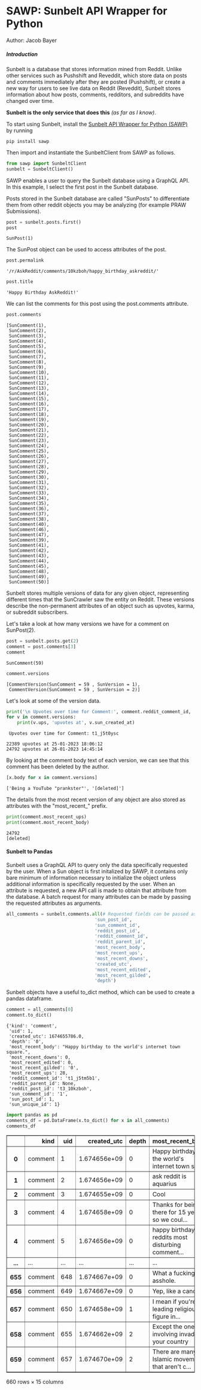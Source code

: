 # SAWP: Sunbelt API Wrapper for Python
Author: Jacob Bayer

##### Introduction
Sunbelt is a database that stores information mined from Reddit. Unlike other services such as Pushshift and Reveddit, which store data on posts and comments immediately after they are posted (Pushshift), or create a new way for users to see live data on Reddit (Reveddit), Sunbelt stores information about how posts, comments, redditors, and subreddits have changed over time. 

**Sunbelt is the only service that does this** *(as far as I know)*.

To start using Sunbelt, install the [Sunbelt API Wrapper for Python (SAWP)](https://pypi.org/project/sawp/) by running 

` pip install sawp `

Then import and instantiate the SunbeltClient from SAWP as follows.


```python
from sawp import SunbeltClient
sunbelt = SunbeltClient()
```

SAWP enables a user to query the Sunbelt database using a GraphQL API. In this example, I select the first post in the Sunbelt database.

Posts stored in the Sunbelt database are called "SunPosts" to differentiate them from other reddit objects you may be analyzing (for example PRAW Submissions).


```python
post = sunbelt.posts.first()
post
```




    SunPost(1)



The SunPost object can be used to access attributes of the post.



```python
post.permalink
```




    '/r/AskReddit/comments/10kzboh/happy_birthday_askreddit/'




```python
post.title
```




    'Happy Birthday AskReddit!'



We can list the comments for this post using the post.comments attribute.


```python
post.comments
```




    [SunComment(1),
     SunComment(2),
     SunComment(3),
     SunComment(4),
     SunComment(5),
     SunComment(6),
     SunComment(7),
     SunComment(8),
     SunComment(9),
     SunComment(10),
     SunComment(11),
     SunComment(12),
     SunComment(13),
     SunComment(14),
     SunComment(15),
     SunComment(16),
     SunComment(17),
     SunComment(18),
     SunComment(19),
     SunComment(20),
     SunComment(21),
     SunComment(22),
     SunComment(23),
     SunComment(24),
     SunComment(25),
     SunComment(26),
     SunComment(27),
     SunComment(28),
     SunComment(29),
     SunComment(30),
     SunComment(31),
     SunComment(32),
     SunComment(33),
     SunComment(34),
     SunComment(35),
     SunComment(36),
     SunComment(37),
     SunComment(38),
     SunComment(40),
     SunComment(46),
     SunComment(47),
     SunComment(39),
     SunComment(41),
     SunComment(42),
     SunComment(43),
     SunComment(44),
     SunComment(45),
     SunComment(48),
     SunComment(49),
     SunComment(50)]



Sunbelt stores multiple versions of data for any given object, representing different times that the SunCrawler saw the entity on Reddit. These versions describe the non-permanent attributes of an object such as upvotes, karma, or subreddit subscribers.

Let's take a look at how many versions we have for a comment on SunPost(2).


```python
post = sunbelt.posts.get(2)
comment = post.comments[3]
comment
```




    SunComment(59)




```python
comment.versions
```




    [CommentVersion(SunComment = 59 , SunVersion = 1),
     CommentVersion(SunComment = 59 , SunVersion = 2)]



Let's look at some of the version data.


```python
print('\n Upvotes over time for Comment:', comment.reddit_comment_id, '\n') #, '\n Posted in r/', post.subreddit.display_name, '\n')
for v in comment.versions:
    print(v.ups, 'upvotes at', v.sun_created_at)
```

    
     Upvotes over time for Comment: t1_j5t0ysc 
    
    22389 upvotes at 25-01-2023 18:06:12
    24792 upvotes at 26-01-2023 14:45:14


By looking at the comment body text of each version, we can see that this comment has been deleted by the author.


```python
[x.body for x in comment.versions]
```




    ['Being a YouTube "prankster"', '[deleted]']



The details from the most recent version of any object are also stored as attributes with the "most_recent_" prefix.


```python
print(comment.most_recent_ups)
print(comment.most_recent_body)
```

    24792
    [deleted]


#### Sunbelt to Pandas

Sunbelt uses a GraphQL API to query only the data specifically requested by the user. When a Sun object is first initalized by SAWP, it contains only bare minimum of information necessary to initialize the object unless additional information is specifically requested by the user. When an attribute is requested, a new API call is made to obtain that attribute from the database. A batch request for many attributes can be made by passing the requested attributes as arguments.


```python
all_comments = sunbelt.comments.all(# Requested fields can be passed as args
                                 'sun_post_id',
                                 'sun_comment_id',
                                 'reddit_post_id',
                                 'reddit_comment_id',
                                 'reddit_parent_id',
                                 'most_recent_body',
                                 'most_recent_ups',
                                 'most_recent_downs',
                                 'created_utc',
                                 'most_recent_edited',
                                 'most_recent_gilded',
                                 'depth')
```

Sunbelt objects have a useful to_dict method, which can be used to create a pandas dataframe.


```python
comment = all_comments[0]
comment.to_dict()
```




    {'kind': 'comment',
     'uid': 1,
     'created_utc': 1674655786.0,
     'depth': '0',
     'most_recent_body': "Happy birthday to the world's internet town square.",
     'most_recent_downs': 0,
     'most_recent_edited': 0,
     'most_recent_gilded': '0',
     'most_recent_ups': 28,
     'reddit_comment_id': 't1_j5tm5b1',
     'reddit_parent_id': None,
     'reddit_post_id': 't3_10kzboh',
     'sun_comment_id': '1',
     'sun_post_id': 1,
     'sun_unique_id': 1}




```python
import pandas as pd
comments_df = pd.DataFrame(x.to_dict() for x in all_comments)
comments_df
```




<div>
<style scoped>
    .dataframe tbody tr th:only-of-type {
        vertical-align: middle;
    }

    .dataframe tbody tr th {
        vertical-align: top;
    }

    .dataframe thead th {
        text-align: right;
    }
</style>
<table border="1" class="dataframe">
  <thead>
    <tr style="text-align: right;">
      <th></th>
      <th>kind</th>
      <th>uid</th>
      <th>created_utc</th>
      <th>depth</th>
      <th>most_recent_body</th>
      <th>most_recent_downs</th>
      <th>most_recent_edited</th>
      <th>most_recent_gilded</th>
      <th>most_recent_ups</th>
      <th>reddit_comment_id</th>
      <th>reddit_parent_id</th>
      <th>reddit_post_id</th>
      <th>sun_comment_id</th>
      <th>sun_post_id</th>
      <th>sun_unique_id</th>
    </tr>
  </thead>
  <tbody>
    <tr>
      <th>0</th>
      <td>comment</td>
      <td>1</td>
      <td>1.674656e+09</td>
      <td>0</td>
      <td>Happy birthday to the world's internet town sq...</td>
      <td>0</td>
      <td>0</td>
      <td>0</td>
      <td>28</td>
      <td>t1_j5tm5b1</td>
      <td>None</td>
      <td>t3_10kzboh</td>
      <td>1</td>
      <td>1</td>
      <td>1</td>
    </tr>
    <tr>
      <th>1</th>
      <td>comment</td>
      <td>2</td>
      <td>1.674656e+09</td>
      <td>0</td>
      <td>ask reddit is aquarius</td>
      <td>0</td>
      <td>0</td>
      <td>0</td>
      <td>8</td>
      <td>t1_j5tlz13</td>
      <td>None</td>
      <td>t3_10kzboh</td>
      <td>2</td>
      <td>1</td>
      <td>2</td>
    </tr>
    <tr>
      <th>2</th>
      <td>comment</td>
      <td>3</td>
      <td>1.674655e+09</td>
      <td>0</td>
      <td>Cool</td>
      <td>0</td>
      <td>0</td>
      <td>0</td>
      <td>7</td>
      <td>t1_j5tlfri</td>
      <td>None</td>
      <td>t3_10kzboh</td>
      <td>3</td>
      <td>1</td>
      <td>3</td>
    </tr>
    <tr>
      <th>3</th>
      <td>comment</td>
      <td>4</td>
      <td>1.674658e+09</td>
      <td>0</td>
      <td>Thanks for being there for 15 years so we coul...</td>
      <td>0</td>
      <td>0</td>
      <td>0</td>
      <td>8</td>
      <td>t1_j5tq7nj</td>
      <td>None</td>
      <td>t3_10kzboh</td>
      <td>4</td>
      <td>1</td>
      <td>4</td>
    </tr>
    <tr>
      <th>4</th>
      <td>comment</td>
      <td>5</td>
      <td>1.674656e+09</td>
      <td>0</td>
      <td>happy birthday reddits most disturbing comment...</td>
      <td>0</td>
      <td>0</td>
      <td>0</td>
      <td>8</td>
      <td>t1_j5tmm97</td>
      <td>None</td>
      <td>t3_10kzboh</td>
      <td>5</td>
      <td>1</td>
      <td>5</td>
    </tr>
    <tr>
      <th>...</th>
      <td>...</td>
      <td>...</td>
      <td>...</td>
      <td>...</td>
      <td>...</td>
      <td>...</td>
      <td>...</td>
      <td>...</td>
      <td>...</td>
      <td>...</td>
      <td>...</td>
      <td>...</td>
      <td>...</td>
      <td>...</td>
      <td>...</td>
    </tr>
    <tr>
      <th>655</th>
      <td>comment</td>
      <td>648</td>
      <td>1.674667e+09</td>
      <td>0</td>
      <td>What a fucking asshole.</td>
      <td>0</td>
      <td>0</td>
      <td>0</td>
      <td>1</td>
      <td>t1_j5udej5</td>
      <td>None</td>
      <td>t3_10kzjx3</td>
      <td>648</td>
      <td>15</td>
      <td>648</td>
    </tr>
    <tr>
      <th>656</th>
      <td>comment</td>
      <td>649</td>
      <td>1.674667e+09</td>
      <td>0</td>
      <td>Yep, like a cancer.</td>
      <td>0</td>
      <td>0</td>
      <td>0</td>
      <td>1</td>
      <td>t1_j5uf640</td>
      <td>None</td>
      <td>t3_10kzjx3</td>
      <td>649</td>
      <td>15</td>
      <td>649</td>
    </tr>
    <tr>
      <th>657</th>
      <td>comment</td>
      <td>650</td>
      <td>1.674658e+09</td>
      <td>1</td>
      <td>I mean if you're a leading religious figure in...</td>
      <td>0</td>
      <td>0</td>
      <td>0</td>
      <td>39</td>
      <td>t1_j5tselp</td>
      <td>None</td>
      <td>t3_10kzjx3</td>
      <td>650</td>
      <td>15</td>
      <td>650</td>
    </tr>
    <tr>
      <th>658</th>
      <td>comment</td>
      <td>655</td>
      <td>1.674662e+09</td>
      <td>2</td>
      <td>Except the ones involving invading your country</td>
      <td>0</td>
      <td>0</td>
      <td>0</td>
      <td>11</td>
      <td>t1_j5u073l</td>
      <td>None</td>
      <td>t3_10kzjx3</td>
      <td>655</td>
      <td>15</td>
      <td>655</td>
    </tr>
    <tr>
      <th>659</th>
      <td>comment</td>
      <td>657</td>
      <td>1.674670e+09</td>
      <td>2</td>
      <td>There are many Islamic movements that aren't c...</td>
      <td>0</td>
      <td>0</td>
      <td>0</td>
      <td>1</td>
      <td>t1_j5unxzh</td>
      <td>None</td>
      <td>t3_10kzjx3</td>
      <td>657</td>
      <td>15</td>
      <td>657</td>
    </tr>
  </tbody>
</table>
<p>660 rows × 15 columns</p>
</div>




```python

```

